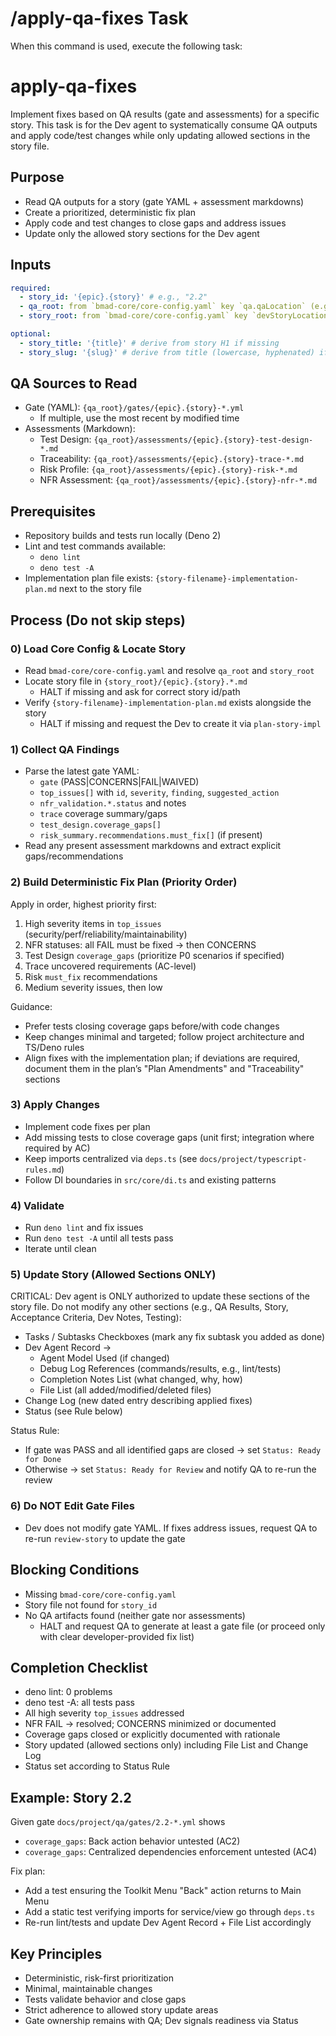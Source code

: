 # /apply-qa-fixes Task

When this command is used, execute the following task:

<!-- Powered by BMAD™ Core -->

# apply-qa-fixes

Implement fixes based on QA results (gate and assessments) for a specific story. This task is for the Dev agent to systematically consume QA outputs and apply code/test changes while only updating allowed sections in the story file.

## Purpose

- Read QA outputs for a story (gate YAML + assessment markdowns)
- Create a prioritized, deterministic fix plan
- Apply code and test changes to close gaps and address issues
- Update only the allowed story sections for the Dev agent

## Inputs

```yaml
required:
  - story_id: '{epic}.{story}' # e.g., "2.2"
  - qa_root: from `bmad-core/core-config.yaml` key `qa.qaLocation` (e.g., `docs/project/qa`)
  - story_root: from `bmad-core/core-config.yaml` key `devStoryLocation` (e.g., `docs/project/stories`)

optional:
  - story_title: '{title}' # derive from story H1 if missing
  - story_slug: '{slug}' # derive from title (lowercase, hyphenated) if missing
```

## QA Sources to Read

- Gate (YAML): `{qa_root}/gates/{epic}.{story}-*.yml`
  - If multiple, use the most recent by modified time
- Assessments (Markdown):
  - Test Design: `{qa_root}/assessments/{epic}.{story}-test-design-*.md`
  - Traceability: `{qa_root}/assessments/{epic}.{story}-trace-*.md`
  - Risk Profile: `{qa_root}/assessments/{epic}.{story}-risk-*.md`
  - NFR Assessment: `{qa_root}/assessments/{epic}.{story}-nfr-*.md`

## Prerequisites

- Repository builds and tests run locally (Deno 2)
- Lint and test commands available:
  - `deno lint`
  - `deno test -A`
- Implementation plan file exists: `{story-filename}-implementation-plan.md` next to the story file

## Process (Do not skip steps)

### 0) Load Core Config & Locate Story

- Read `bmad-core/core-config.yaml` and resolve `qa_root` and `story_root`
- Locate story file in `{story_root}/{epic}.{story}.*.md`
  - HALT if missing and ask for correct story id/path
- Verify `{story-filename}-implementation-plan.md` exists alongside the story
  - HALT if missing and request the Dev to create it via `plan-story-impl`

### 1) Collect QA Findings

- Parse the latest gate YAML:
  - `gate` (PASS|CONCERNS|FAIL|WAIVED)
  - `top_issues[]` with `id`, `severity`, `finding`, `suggested_action`
  - `nfr_validation.*.status` and notes
  - `trace` coverage summary/gaps
  - `test_design.coverage_gaps[]`
  - `risk_summary.recommendations.must_fix[]` (if present)
- Read any present assessment markdowns and extract explicit gaps/recommendations

### 2) Build Deterministic Fix Plan (Priority Order)

Apply in order, highest priority first:

1. High severity items in `top_issues` (security/perf/reliability/maintainability)
2. NFR statuses: all FAIL must be fixed → then CONCERNS
3. Test Design `coverage_gaps` (prioritize P0 scenarios if specified)
4. Trace uncovered requirements (AC-level)
5. Risk `must_fix` recommendations
6. Medium severity issues, then low

Guidance:

- Prefer tests closing coverage gaps before/with code changes
- Keep changes minimal and targeted; follow project architecture and TS/Deno rules
- Align fixes with the implementation plan; if deviations are required, document them in the plan’s "Plan Amendments" and "Traceability" sections

### 3) Apply Changes

- Implement code fixes per plan
- Add missing tests to close coverage gaps (unit first; integration where required by AC)
- Keep imports centralized via `deps.ts` (see `docs/project/typescript-rules.md`)
- Follow DI boundaries in `src/core/di.ts` and existing patterns

### 4) Validate

- Run `deno lint` and fix issues
- Run `deno test -A` until all tests pass
- Iterate until clean

### 5) Update Story (Allowed Sections ONLY)

CRITICAL: Dev agent is ONLY authorized to update these sections of the story file. Do not modify any other sections (e.g., QA Results, Story, Acceptance Criteria, Dev Notes, Testing):

- Tasks / Subtasks Checkboxes (mark any fix subtask you added as done)
- Dev Agent Record →
  - Agent Model Used (if changed)
  - Debug Log References (commands/results, e.g., lint/tests)
  - Completion Notes List (what changed, why, how)
  - File List (all added/modified/deleted files)
- Change Log (new dated entry describing applied fixes)
- Status (see Rule below)

Status Rule:

- If gate was PASS and all identified gaps are closed → set `Status: Ready for Done`
- Otherwise → set `Status: Ready for Review` and notify QA to re-run the review

### 6) Do NOT Edit Gate Files

- Dev does not modify gate YAML. If fixes address issues, request QA to re-run `review-story` to update the gate

## Blocking Conditions

- Missing `bmad-core/core-config.yaml`
- Story file not found for `story_id`
- No QA artifacts found (neither gate nor assessments)
  - HALT and request QA to generate at least a gate file (or proceed only with clear developer-provided fix list)

## Completion Checklist

- deno lint: 0 problems
- deno test -A: all tests pass
- All high severity `top_issues` addressed
- NFR FAIL → resolved; CONCERNS minimized or documented
- Coverage gaps closed or explicitly documented with rationale
- Story updated (allowed sections only) including File List and Change Log
- Status set according to Status Rule

## Example: Story 2.2

Given gate `docs/project/qa/gates/2.2-*.yml` shows

- `coverage_gaps`: Back action behavior untested (AC2)
- `coverage_gaps`: Centralized dependencies enforcement untested (AC4)

Fix plan:

- Add a test ensuring the Toolkit Menu "Back" action returns to Main Menu
- Add a static test verifying imports for service/view go through `deps.ts`
- Re-run lint/tests and update Dev Agent Record + File List accordingly

## Key Principles

- Deterministic, risk-first prioritization
- Minimal, maintainable changes
- Tests validate behavior and close gaps
- Strict adherence to allowed story update areas
- Gate ownership remains with QA; Dev signals readiness via Status
